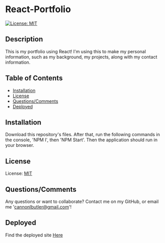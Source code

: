 # React-Portfolio

[![License: MIT](https://img.shields.io/badge/License-MIT-yellow.svg)](https://opensource.org/licenses/MIT)


## Description

This is my portfolio using React! I'm using this to make my personal information, such as my background, my projects, along with my contact information.

## Table of Contents

- [Installation](#installation)
- [License](#license)
- [Questions/Comments](#questions/comments)
- [Deployed](#Deployed)

## Installation

Download this repository's files. After that, run the following commands in the console, 'NPM I', then 'NPM Start'.  Then the application should run in your browser. 

## License

License: [MIT](https://opensource.org/licenses/MIT)

## Questions/Comments

Any questions or want to collaborate? Contact me on my GitHub, or email me 'cannonlbutler@gmail.com'!

## Deployed

Find the deployed site [Here](https://clbutl.github.io/React-Portfolio/)